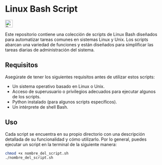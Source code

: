 # Linux Bash Script

<img src="https://raw.githubusercontent.com/Tarikul-Islam-Anik/Animated-Fluent-Emojis/master/Emojis/Travel%20and%20places/Rocket.png" alt="Rocket" width="25" height="25" />

Este repositorio contiene una colección de scripts de Linux Bash diseñados para automatizar tareas comunes en sistemas Linux y Unix. Los scripts abarcan una variedad de funciones y están diseñados para simplificar las tareas diarias de administración del sistema.

## Requisitos

Asegúrate de tener los siguientes requisitos antes de utilizar estos scripts:

- Un sistema operativo basado en Linux o Unix.
- Acceso de superusuario o privilegios adecuados para ejecutar algunos de los scripts.
- Python instalado (para algunos scripts específicos).
- Un intérprete de shell Bash.

## Uso

Cada script se encuentra en su propio directorio con una descripción detallada de su funcionalidad y cómo utilizarlo. Por lo general, puedes ejecutar un script en la terminal de la siguiente manera:

```bash
chmod +x nombre_del_script.sh
./nombre_del_script.sh
